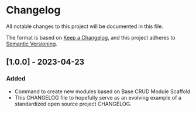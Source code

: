 # Changelog
All notable changes to this project will be documented in this file.

The format is based on [Keep a Changelog](https://keepachangelog.com/en/1.0.0/),
and this project adheres to [Semantic Versioning](https://semver.org/spec/v2.0.0.html).

## [1.0.0] - 2023-04-23
### Added
- Command to create new modules based on Base CRUD Module Scaffold
- This CHANGELOG file to hopefully serve as an evolving example of a
  standardized open source project CHANGELOG.